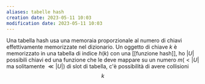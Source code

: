 ```yaml
---
aliases: tabelle hash
creation date: 2023-05-11 10:03
modification date: 2023-05-11 10:03
---
```




Una tabella hash usa una memoraia proporzionale al numero di chiavi effettivamente memorizzate nel dizionario. Un oggetto di chiave $k$ è memorizzato in una tabella di indice $h(k)$ con una [[funzione hash]], ho $|U|$ possibili chiavi ed una funzione che le deve mappare su un numero $m (< |U|$ ma solitamente $\ll |U|$) di slot di tabella, c'è possibilità di avere collisioni
$$ k $$


